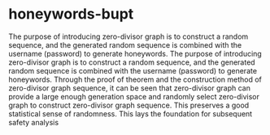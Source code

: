 # honeywords-bupt
The purpose of introducing zero-divisor graph is to construct a random sequence, and the generated random sequence is combined with the username (password) to generate honeywords.
The purpose of introducing zero-divisor graph is to construct a random sequence, and the generated random sequence is combined with the username (password) to generate honeywords. Through the proof of theorem and the construction method of zero-divisor graph sequence, it can be seen that zero-divisor graph can provide a large enough generation space and randomly select zero-divisor graph to construct zero-divisor graph sequence. This preserves a good statistical sense of randomness. This lays the foundation for subsequent safety analysis
